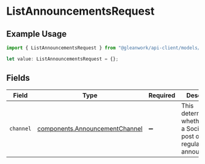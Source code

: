 # ListAnnouncementsRequest

## Example Usage

```typescript
import { ListAnnouncementsRequest } from "@gleanwork/api-client/models/components";

let value: ListAnnouncementsRequest = {};
```

## Fields

| Field                                                                            | Type                                                                             | Required                                                                         | Description                                                                      |
| -------------------------------------------------------------------------------- | -------------------------------------------------------------------------------- | -------------------------------------------------------------------------------- | -------------------------------------------------------------------------------- |
| `channel`                                                                        | [components.AnnouncementChannel](../../models/components/announcementchannel.md) | :heavy_minus_sign:                                                               | This determines whether this is a Social Feed post or a regular announcement.    |
